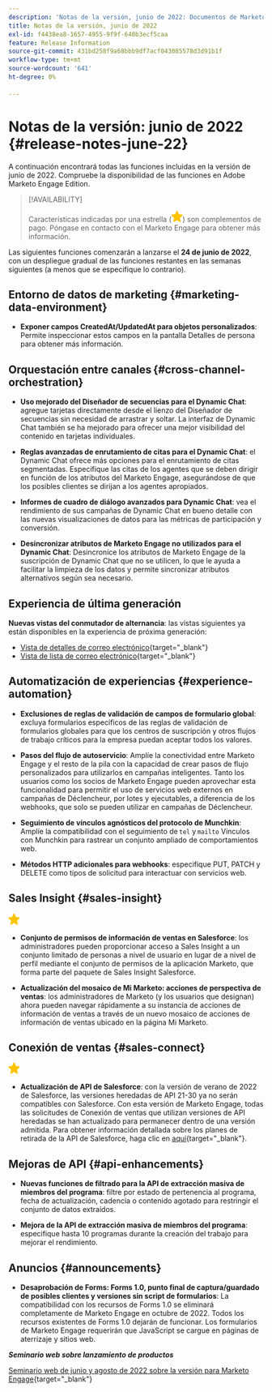 ```yaml
---
description: 'Notas de la versión, junio de 2022: Documentos de Marketo: documentación del producto'
title: Notas de la versión, junio de 2022
exl-id: f4438ea8-1657-4955-9f9f-640b3ecf5caa
feature: Release Information
source-git-commit: 431bd258f9a68bbb9df7acf043085578d3d91b1f
workflow-type: tm+mt
source-wordcount: '641'
ht-degree: 0%

---
```


# Notas de la versión: junio de 2022 {#release-notes-june-22}

A continuación encontrará todas las funciones incluidas en la versión de junio de 2022. Compruebe la disponibilidad de las funciones en Adobe Marketo Engage Edition.

>[!AVAILABILITY]
>
>Características indicadas por una estrella (![estrella](assets/yellow-star.png)) son complementos de pago. Póngase en contacto con el Marketo Engage para obtener más información.

Las siguientes funciones comenzarán a lanzarse el **24 de junio de 2022**, con un despliegue gradual de las funciones restantes en las semanas siguientes (a menos que se especifique lo contrario).

## Entorno de datos de marketing {#marketing-data-environment}

* **Exponer campos CreatedAt/UpdatedAt para objetos personalizados**: Permite inspeccionar estos campos en la pantalla Detalles de persona para obtener más información.

## Orquestación entre canales {#cross-channel-orchestration}

* **Uso mejorado del Diseñador de secuencias para el Dynamic Chat**: agregue tarjetas directamente desde el lienzo del Diseñador de secuencias sin necesidad de arrastrar y soltar. La interfaz de Dynamic Chat también se ha mejorado para ofrecer una mejor visibilidad del contenido en tarjetas individuales.

* **Reglas avanzadas de enrutamiento de citas para el Dynamic Chat**: el Dynamic Chat ofrece más opciones para el enrutamiento de citas segmentadas. Especifique las citas de los agentes que se deben dirigir en función de los atributos del Marketo Engage, asegurándose de que los posibles clientes se dirijan a los agentes apropiados.

* **Informes de cuadro de diálogo avanzados para Dynamic Chat**: vea el rendimiento de sus campañas de Dynamic Chat en bueno detalle con las nuevas visualizaciones de datos para las métricas de participación y conversión.

* **Desincronizar atributos de Marketo Engage no utilizados para el Dynamic Chat**: Desincronice los atributos de Marketo Engage de la suscripción de Dynamic Chat que no se utilicen, lo que le ayuda a facilitar la limpieza de los datos y permite sincronizar atributos alternativos según sea necesario.

## Experiencia de última generación

**Nuevas vistas del conmutador de alternancia**: las vistas siguientes ya están disponibles en la experiencia de próxima generación:

* [Vista de detalles de correo electrónico](/help/marketo/product-docs/marketo-engage-modern-ux/toggle-switch.md#email-details-view){target="_blank"}
* [Vista de lista de correo electrónico](/help/marketo/product-docs/marketo-engage-modern-ux/toggle-switch.md#email-list-view){target="_blank"}

## Automatización de experiencias {#experience-automation}

* **Exclusiones de reglas de validación de campos de formulario global**: excluya formularios específicos de las reglas de validación de formularios globales para que los centros de suscripción y otros flujos de trabajo críticos para la empresa puedan aceptar todos los valores.

* **Pasos del flujo de autoservicio**: Amplíe la conectividad entre Marketo Engage y el resto de la pila con la capacidad de crear pasos de flujo personalizados para utilizarlos en campañas inteligentes. Tanto los usuarios como los socios de Marketo Engage pueden aprovechar esta funcionalidad para permitir el uso de servicios web externos en campañas de Déclencheur, por lotes y ejecutables, a diferencia de los webhooks, que solo se pueden utilizar en campañas de Déclencheur.

* **Seguimiento de vínculos agnósticos del protocolo de Munchkin**: Amplíe la compatibilidad con el seguimiento de `tel` y `mailto` Vínculos con Munchkin para rastrear un conjunto ampliado de comportamientos web.

* **Métodos HTTP adicionales para webhooks**: especifique PUT, PATCH y DELETE como tipos de solicitud para interactuar con servicios web.

## Sales Insight {#sales-insight}

![(estrella)](assets/yellow-star.png)

* **Conjunto de permisos de información de ventas en Salesforce**: los administradores pueden proporcionar acceso a Sales Insight a un conjunto limitado de personas a nivel de usuario en lugar de a nivel de perfil mediante el conjunto de permisos de la aplicación Marketo, que forma parte del paquete de Sales Insight Salesforce.

* **Actualización del mosaico de Mi Marketo: acciones de perspectiva de ventas**: los administradores de Marketo (y los usuarios que designan) ahora pueden navegar rápidamente a su instancia de acciones de información de ventas a través de un nuevo mosaico de acciones de información de ventas ubicado en la página Mi Marketo.

## Conexión de ventas {#sales-connect}

![(estrella)](assets/yellow-star.png)

* **Actualización de API de Salesforce**: con la versión de verano de 2022 de Salesforce, las versiones heredadas de API 21-30 ya no serán compatibles con Salesforce. Con esta versión de Marketo Engage, todas las solicitudes de Conexión de ventas que utilizan versiones de API heredadas se han actualizado para permanecer dentro de una versión admitida. Para obtener información detallada sobre los planes de retirada de la API de Salesforce, haga clic en [aquí](https://help.salesforce.com/s/articleView?language=en_US&amp;type=1&amp;id=000354473){target="_blank"}.

## Mejoras de API {#api-enhancements}

* **Nuevas funciones de filtrado para la API de extracción masiva de miembros del programa**: filtre por estado de pertenencia al programa, fecha de actualización, cadencia o contenido agotado para restringir el conjunto de datos extraídos.

* **Mejora de la API de extracción masiva de miembros del programa**: especifique hasta 10 programas durante la creación del trabajo para mejorar el rendimiento.

## Anuncios {#announcements}

* **Desaprobación de Forms: Forms 1.0, punto final de captura/guardado de posibles clientes y versiones sin script de formularios**: La compatibilidad con los recursos de Forms 1.0 se eliminará completamente de Marketo Engage en octubre de 2022. Todos los recursos existentes de Forms 1.0 dejarán de funcionar. Los formularios de Marketo Engage requerirán que JavaScript se cargue en páginas de aterrizaje y sitios web.

**_Seminario web sobre lanzamiento de productos_**

[Seminario web de junio y agosto de 2022 sobre la versión para Marketo Engage](https://engage.marketo.com/2022_June_August_Release_Webinar_OnDemandPage.html){target="_blank"}
